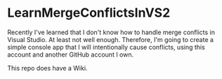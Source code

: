 # LearnMergeConflictsInVS2

Recently I've learned that I don't know how to handle merge conflicts in Visual Studio. At least not well enough. Therefore, I'm going to create a simple console app that I will intentionally cause conflicts, using this account and another GitHub account I own.

This repo does have a Wiki.
